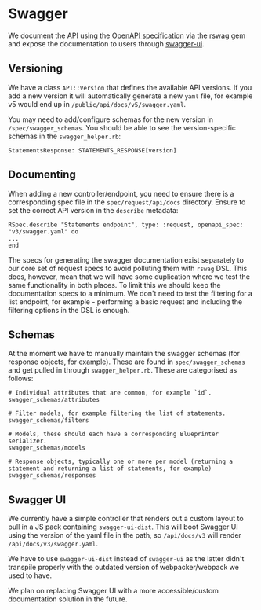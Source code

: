 # Swagger

We document the API using the [OpenAPI specification](https://swagger.io/specification/) via the [rswag](https://github.com/rswag/rswag) gem and expose the documentation to users through [swagger-ui](https://github.com/swagger-api/swagger-ui).

## Versioning

We have a class `API::Version` that defines the available API versions. If you add a new version it will automatically generate a new `yaml` file, for example v5 would end up in `/public/api/docs/v5/swagger.yaml`.

You may need to add/configure schemas for the new version in `/spec/swagger_schemas`. You should be able to see the version-specific schemas in the `swagger_helper.rb`:

```
StatementsResponse: STATEMENTS_RESPONSE[version]
```

## Documenting

When adding a new controller/endpoint, you need to ensure there is a corresponding spec file in the `spec/request/api/docs` directory. Ensure to set the correct API version in the `describe` metadata:

```
RSpec.describe "Statements endpoint", type: :request, openapi_spec: "v3/swagger.yaml" do
...
end
```

The specs for generating the swagger documentation exist separately to our core set of request specs to avoid polluting them with `rswag` DSL. This does, however, mean that we will have some duplication where we test the same functionality in both places. To limit this we should keep the documentation specs to a minimum. We don't need to test the filtering for a list endpoint, for example - performing a basic request and including the filtering options in the DSL is enough.

## Schemas

At the moment we have to manually maintain the swagger schemas (for response objects, for example). These are found in `spec/swagger_schemas` and get pulled in through `swagger_helper.rb`. These are categorised as follows:

```
# Individual attributes that are common, for example `id`.
swagger_schemas/attributes

# Filter models, for example filtering the list of statements.
swagger_schemas/filters

# Models, these should each have a corresponding Blueprinter serializer.
swagger_schemas/models

# Response objects, typically one or more per model (returning a statement and returning a list of statements, for example)
swagger_schemas/responses
```

## Swagger UI

We currently have a simple controller that renders out a custom layout to pull in a JS pack containing `swagger-ui-dist`. This will boot Swagger UI using the version of the yaml file in the path, so `/api/docs/v3` will render `/api/docs/v3/swagger.yaml`.

We have to use `swagger-ui-dist` instead of `swagger-ui` as the latter didn't transpile properly with the outdated version of webpacker/webpack we used to have.

We plan on replacing Swagger UI with a more accessible/custom documentation solution in the future.
